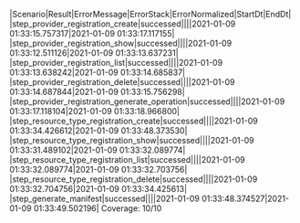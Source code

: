 |Scenario|Result|ErrorMessage|ErrorStack|ErrorNormalized|StartDt|EndDt|
|step_provider_registration_create|successed||||2021-01-09 01:33:15.757317|2021-01-09 01:33:17.117155|
|step_provider_registration_show|successed||||2021-01-09 01:33:12.511126|2021-01-09 01:33:13.637231|
|step_provider_registration_list|successed||||2021-01-09 01:33:13.638242|2021-01-09 01:33:14.685837|
|step_provider_registration_delete|successed||||2021-01-09 01:33:14.687844|2021-01-09 01:33:15.756298|
|step_provider_registration_generate_operation|successed||||2021-01-09 01:33:17.118104|2021-01-09 01:33:18.966800|
|step_resource_type_registration_create|successed||||2021-01-09 01:33:34.426612|2021-01-09 01:33:48.373530|
|step_resource_type_registration_show|successed||||2021-01-09 01:33:31.489102|2021-01-09 01:33:32.089774|
|step_resource_type_registration_list|successed||||2021-01-09 01:33:32.089774|2021-01-09 01:33:32.703756|
|step_resource_type_registration_delete|successed||||2021-01-09 01:33:32.704756|2021-01-09 01:33:34.425613|
|step_generate_manifest|successed||||2021-01-09 01:33:48.374527|2021-01-09 01:33:49.502196|
Coverage: 10/10
